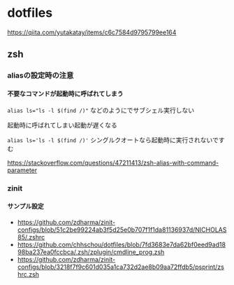 # dotfiles

https://qiita.com/yutakatay/items/c6c7584d9795799ee164


## zsh

### aliasの設定時の注意

#### 不要なコマンドが起動時に呼ばれてしまう

`alias ls="ls -l $(find /)"`
などのようにでサブシェル実行しない

起動時に呼ばれてしまい起動が遅くなる

`alias ls='ls -l $(find /)'`
シングルクオートなら起動時に実行されないですむ

https://stackoverflow.com/questions/47211413/zsh-alias-with-command-parameter

### zinit

#### サンプル設定

- https://github.com/zdharma/zinit-configs/blob/51c2be99224ab3f5d25e0b707f1f1da81136937d/NICHOLAS85/.zshrc
- https://github.com/chhschou/dotfiles/blob/7fd3683e7da62bf0eed9ad1898ba237ea0fccbca/.zsh/zplugin/cmdline_prog.zsh
- https://github.com/zdharma/zinit-configs/blob/3218f7f9c601d035a1ca732d2ae8b09aa72ffdb5/psprint/zshrc.zsh

